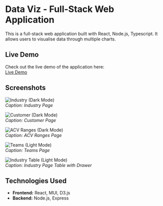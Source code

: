 # Data Viz - Full-Stack Web Application

This is a full-stack web application built with React, Node.js, Typescript. It allows users to visualise data through multiple charts.

## Live Demo

Check out the live demo of the application here:  
[Live Demo](https://data-viz-dashboard.asitx.dev)

## Screenshots

![Industry (Dark Mode)]()  
_Caption: Industry Page_

![Customer (Dark Mode)](screenshot1.png)  
_Caption: Customer Page_

![ACV Ranges (Dark Mode)]()  
_Caption: ACV Ranges Page_

![Teams (Light Mode)](screenshot1.png)  
_Caption: Teams Page_

![Industry Table (Light Mode)]()  
_Caption: Industry Page Table with Drawer_

## Technologies Used

- **Frontend:** React, MUI, D3.js
- **Backend:** Node.js, Express
